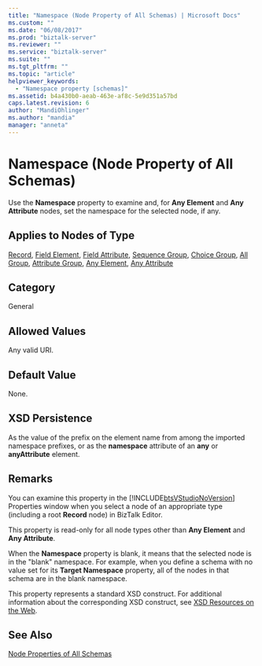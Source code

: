```yaml
---
title: "Namespace (Node Property of All Schemas) | Microsoft Docs"
ms.custom: ""
ms.date: "06/08/2017"
ms.prod: "biztalk-server"
ms.reviewer: ""
ms.service: "biztalk-server"
ms.suite: ""
ms.tgt_pltfrm: ""
ms.topic: "article"
helpviewer_keywords: 
  - "Namespace property [schemas]"
ms.assetid: b4a430b0-aeab-463e-af8c-5e9d351a57bd
caps.latest.revision: 6
author: "MandiOhlinger"
ms.author: "mandia"
manager: "anneta"
---
```

# Namespace (Node Property of All Schemas)
Use the **Namespace** property to examine and, for **Any Element** and **Any Attribute** nodes, set the namespace for the selected node, if any.  
  
## Applies to Nodes of Type  
 [Record](../core/record-node-properties.md), [Field Element](../core/field-element-node-properties.md), [Field Attribute](../core/field-attribute-node-properties.md), [Sequence Group](../core/sequence-group-node-properties.md), [Choice Group](../core/choice-group-node-properties.md), [All Group](../core/all-group-node-properties.md), [Attribute Group](../core/attribute-group-node-properties.md), [Any Element](../core/any-element-node-properties.md), [Any Attribute](../core/any-attribute-node-properties.md)  
  
## Category  
 General  
  
## Allowed Values  
 Any valid URI.  
  
## Default Value  
 None.  
  
## XSD Persistence  
 As the value of the prefix on the element name from among the imported namespace prefixes, or as the **namespace** attribute of an **any** or **anyAttribute** element.  
  
## Remarks  
 You can examine this property in the [!INCLUDE[btsVStudioNoVersion](../includes/btsvstudionoversion-md.md)] Properties window when you select a node of an appropriate type (including a root **Record** node) in BizTalk Editor.  
  
 This property is read-only for all node types other than **Any Element** and **Any Attribute**.  
  
 When the **Namespace** property is blank, it means that the selected node is in the "blank" namespace. For example, when you define a schema with no value set for its **Target Namespace** property, all of the nodes in that schema are in the blank namespace.  
  
 This property represents a standard XSD construct. For additional information about the corresponding XSD construct, see [XSD Resources on the Web](../core/xsd-resources-on-the-web.md).  
  
## See Also  
 [Node Properties of All Schemas](../core/node-properties-of-all-schemas.md)